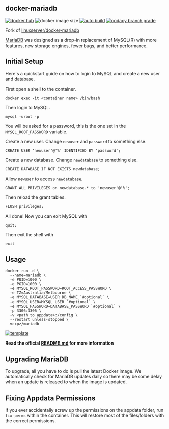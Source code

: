 ## docker-mariadb

[![docker hub](https://img.shields.io/badge/docker_hub-link-blue?style=for-the-badge&logo=docker)](https://hub.docker.com/r/vcxpz/mariadb) ![docker image size](https://img.shields.io/docker/image-size/vcxpz/mariadb?style=for-the-badge&logo=docker) [![auto build](https://img.shields.io/badge/docker_builds-automated-blue?style=for-the-badge&logo=docker?color=d1aa67)](https://github.com/hydazz/docker-mariadb/actions?query=workflow%3A"Auto+Builder+CI") [![codacy branch grade](https://img.shields.io/codacy/grade/8b8c6b240ae048888a185beb38fcc598/main?style=for-the-badge&logo=codacy)](https://app.codacy.com/gh/hydazz/docker-mariadb)

Fork of [linuxserver/docker-mariadb](https://github.com/linuxserver/docker-mariadb/)

[MariaDB](https://mariadb.org/) was designed as a drop-in replacement of MySQL(R) with more features, new storage engines, fewer bugs, and better performance.

## Initial Setup

Here's a quickstart guide on how to login to MySQL and create a new user and database.

First open a shell to the container.

    docker exec -it <container name> /bin/bash

Then login to MySQL.

    mysql -uroot -p

You will be asked for a password, this is the one set in the `MYSQL_ROOT_PASSWORD` variable.

Create a new user. Change `newuser` and `password` to something else.

    CREATE USER 'newuser'@'%' IDENTIFIED BY 'password';

Create a new database. Change `newdatabase` to something else.

    CREATE DATABASE IF NOT EXISTS newdatabase;

Allow `newuser` to access `newdatabase`.

    GRANT ALL PRIVILEGES on newdatabase.* to 'newuser'@'%';

Then reload the grant tables.

    FLUSH privileges;

All done!
Now you can exit MySQL with

    quit;

Then exit the shell with

    exit

## Usage

    docker run -d \
      --name=mariadb \
      -e PUID=1000 \
      -e PGID=1000 \
      -e MYSQL_ROOT_PASSWORD=ROOT_ACCESS_PASSWORD \
      -e TZ=Australia/Melbourne \
      -e MYSQL_DATABASE=USER_DB_NAME `#optional` \
      -e MYSQL_USER=MYSQL_USER `#optional` \
      -e MYSQL_PASSWORD=DATABASE_PASSWORD `#optional` \
      -p 3306:3306 \
      -v <path to appdata>:/config \
      --restart unless-stopped \
      vcxpz/mariadb

[![template](https://img.shields.io/badge/unraid_template-ff8c2f?style=for-the-badge&logo=docker?color=d1aa67)](https://github.com/hydazz/docker-templates/blob/main/hydaz/mariadb.xml)

**Read the official [README.md](https://github.com/linuxserver/docker-mariadb/) for more information**

## Upgrading MariaDB

To upgrade, all you have to do is pull the latest Docker image. We automatically check for MariaDB updates daily so there may be some delay when an update is released to when the image is updated.

## Fixing Appdata Permissions

If you ever accidentally screw up the permissions on the appdata folder, run `fix-perms` within the container. This will restore most of the files/folders with the correct permissions.

